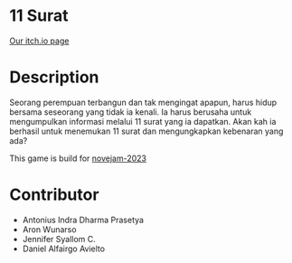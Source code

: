 # 11 Surat
[Our itch.io page](https://inra.itch.io/11-surat)
# Description 
Seorang perempuan terbangun dan tak mengingat apapun, harus hidup bersama seseorang yang tidak ia kenali. Ia harus berusaha untuk mengumpulkan informasi melalui 11 surat yang ia dapatkan. Akan kah ia berhasil untuk menemukan 11 surat dan mengungkapkan kebenaran yang ada?

This game is build for [novejam-2023](https://itch.io/jam/novejam-2023)

# Contributor
- Antonius Indra Dharma Prasetya
- Aron Wunarso
- Jennifer Syallom C.
- Daniel Alfairgo Avielto
